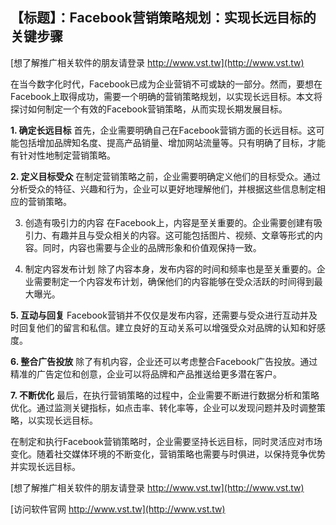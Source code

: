 ## **【标题】：Facebook营销策略规划：实现长远目标的关键步骤**

[想了解推广相关软件的朋友请登录 http://www.vst.tw](http://www.vst.tw)

在当今数字化时代，Facebook已成为企业营销不可或缺的一部分。然而，要想在Facebook上取得成功，需要一个明确的营销策略规划，以实现长远目标。本文将探讨如何制定一个有效的Facebook营销策略，从而实现长期发展目标。

**1. 确定长远目标**
首先，企业需要明确自己在Facebook营销方面的长远目标。这可能包括增加品牌知名度、提高产品销量、增加网站流量等。只有明确了目标，才能有针对性地制定营销策略。

**2. 定义目标受众**
在制定营销策略之前，企业需要明确定义他们的目标受众。通过分析受众的特征、兴趣和行为，企业可以更好地理解他们，并根据这些信息制定相应的营销策略。

3. 创造有吸引力的内容
在Facebook上，内容是至关重要的。企业需要创建有吸引力、有趣并且与受众相关的内容。这可能包括图片、视频、文章等形式的内容。同时，内容也需要与企业的品牌形象和价值观保持一致。

4. 制定内容发布计划
除了内容本身，发布内容的时间和频率也是至关重要的。企业需要制定一个内容发布计划，确保他们的内容能够在受众活跃的时间得到最大曝光。

**5. 互动与回复**
Facebook营销并不仅仅是发布内容，还需要与受众进行互动并及时回复他们的留言和私信。建立良好的互动关系可以增强受众对品牌的认知和好感度。

**6. 整合广告投放**
除了有机内容，企业还可以考虑整合Facebook广告投放。通过精准的广告定位和创意，企业可以将品牌和产品推送给更多潜在客户。

**7. 不断优化**
最后，在执行营销策略的过程中，企业需要不断进行数据分析和策略优化。通过监测关键指标，如点击率、转化率等，企业可以发现问题并及时调整策略，以实现长远目标。

在制定和执行Facebook营销策略时，企业需要坚持长远目标，同时灵活应对市场变化。随着社交媒体环境的不断变化，营销策略也需要与时俱进，以保持竞争优势并实现长远目标。

[想了解推广相关软件的朋友请登录 http://www.vst.tw](http://www.vst.tw)


[访问软件官网 http://www.vst.tw](http://www.vst.tw)

